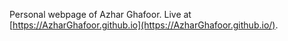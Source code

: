 Personal webpage of Azhar Ghafoor. Live at [https://AzharGhafoor.github.io](https://AzharGhafoor.github.io/).
